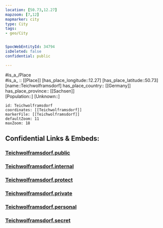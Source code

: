 ```yaml
---
location: [50.73,12.27] 
mapzoom: [7,12] 
mapmarker: city 
type: City
tags:
- geo/City


SpocWebEntityId: 34794
isDeleted: false
confidential: public

---
```

#is_a_/Place  
#is_a_ :: [[Place]] 
[has_place_longitude::12.27] 
[has_place_latitude::50.73] 
[name::Teichwolframsdorf] 
has_place_country:: [[Germany]]  
has_place_province:: [[Sachsen]]  
[Population::] 
[Unknown::] 


```leaflet
id: Teichwolframsdorf
coordinates: [[Teichwolframsdorf]] 
markerFile: [[Teichwolframsdorf]] 
defaultZoom: 11 
maxZoom: 18
```


## Confidential Links & Embeds: 

### [Teichwolframsdorf.public](/_public/\Earth\Continent\Europe\Europe~Central\Germany\Germany~East\Thüringen\counties~TH\Greiz\cities~Greiz\Mohlsdorf-Teichwolframsdorf\CityTeichwolframsdorf.public.md) 

### [Teichwolframsdorf.internal](/_internal/\Earth\Continent\Europe\Europe~Central\Germany\Germany~East\Thüringen\counties~TH\Greiz\cities~Greiz\Mohlsdorf-Teichwolframsdorf\CityTeichwolframsdorf.internal.md) 

### [Teichwolframsdorf.protect](/_protect/\Earth\Continent\Europe\Europe~Central\Germany\Germany~East\Thüringen\counties~TH\Greiz\cities~Greiz\Mohlsdorf-Teichwolframsdorf\CityTeichwolframsdorf.protect.md) 

### [Teichwolframsdorf.private](/_private/\Earth\Continent\Europe\Europe~Central\Germany\Germany~East\Thüringen\counties~TH\Greiz\cities~Greiz\Mohlsdorf-Teichwolframsdorf\CityTeichwolframsdorf.private.md) 

### [Teichwolframsdorf.personal](/_personal/\Earth\Continent\Europe\Europe~Central\Germany\Germany~East\Thüringen\counties~TH\Greiz\cities~Greiz\Mohlsdorf-Teichwolframsdorf\CityTeichwolframsdorf.personal.md) 

### [Teichwolframsdorf.secret](/_secret/\Earth\Continent\Europe\Europe~Central\Germany\Germany~East\Thüringen\counties~TH\Greiz\cities~Greiz\Mohlsdorf-Teichwolframsdorf\CityTeichwolframsdorf.secret.md)

